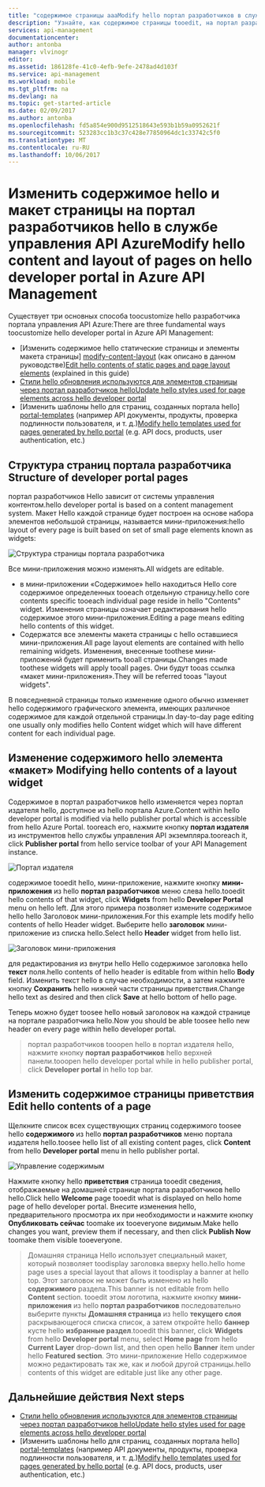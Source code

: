 ```yaml
---
title: "содержимое страницы aaaModify hello портал разработчиков в службе управления API Azure | Документы Microsoft"
description: "Узнайте, как содержимое страницы tooedit, на портал разработчиков hello в службе управления API Azure."
services: api-management
documentationcenter: 
author: antonba
manager: vlvinogr
editor: 
ms.assetid: 186128fe-41c0-4efb-9efe-2478ad4d103f
ms.service: api-management
ms.workload: mobile
ms.tgt_pltfrm: na
ms.devlang: na
ms.topic: get-started-article
ms.date: 02/09/2017
ms.author: antonba
ms.openlocfilehash: fd5a854e900d9512518643e593b1b59a0952621f
ms.sourcegitcommit: 523283cc1b3c37c428e77850964dc1c33742c5f0
ms.translationtype: MT
ms.contentlocale: ru-RU
ms.lasthandoff: 10/06/2017
---
```

# <a name="modify-hello-content-and-layout-of-pages-on-hello-developer-portal-in-azure-api-management"></a><span data-ttu-id="2c66f-103">Изменить содержимое hello и макет страницы на портал разработчиков hello в службе управления API Azure</span><span class="sxs-lookup"><span data-stu-id="2c66f-103">Modify hello content and layout of pages on hello developer portal in Azure API Management</span></span>
<span data-ttu-id="2c66f-104">Существует три основных способа toocustomize hello разработчика портала управления API Azure:</span><span class="sxs-lookup"><span data-stu-id="2c66f-104">There are three fundamental ways toocustomize hello developer portal in Azure API Management:</span></span>

* <span data-ttu-id="2c66f-105">[Изменить содержимое hello статические страницы и элементы макета страницы] [ modify-content-layout] (как описано в данном руководстве)</span><span class="sxs-lookup"><span data-stu-id="2c66f-105">[Edit hello contents of static pages and page layout elements][modify-content-layout] (explained in this guide)</span></span>
* <span data-ttu-id="2c66f-106">[Стили hello обновления используются для элементов страницы через портал разработчиков hello][customize-styles]</span><span class="sxs-lookup"><span data-stu-id="2c66f-106">[Update hello styles used for page elements across hello developer portal][customize-styles]</span></span>
* <span data-ttu-id="2c66f-107">[Изменить шаблоны hello для страниц, созданных портала hello] [ portal-templates] (например API документы, продукты, проверка подлинности пользователя, и т. д.)</span><span class="sxs-lookup"><span data-stu-id="2c66f-107">[Modify hello templates used for pages generated by hello portal][portal-templates] (e.g. API docs, products, user authentication, etc.)</span></span>

## <span data-ttu-id="2c66f-108"><a name="page-structure"> </a>Структура страниц портала разработчика</span><span class="sxs-lookup"><span data-stu-id="2c66f-108"><a name="page-structure"> </a>Structure of developer portal pages</span></span>

<span data-ttu-id="2c66f-109">портал разработчиков Hello зависит от системы управления контентом.</span><span class="sxs-lookup"><span data-stu-id="2c66f-109">hello developer portal is based on a content management system.</span></span> <span data-ttu-id="2c66f-110">Макет Hello каждой странице будет построен на основе набора элементов небольшой страницы, называется мини-приложения:</span><span class="sxs-lookup"><span data-stu-id="2c66f-110">hello layout of every page is built based on set of small page elements known as widgets:</span></span>

![Структура страницы портала разработчика][api-management-customization-widget-structure]

<span data-ttu-id="2c66f-112">Все мини-приложения можно изменять.</span><span class="sxs-lookup"><span data-stu-id="2c66f-112">All widgets are editable.</span></span> 
* <span data-ttu-id="2c66f-113">в мини-приложении «Содержимое» hello находиться Hello core содержимое определенных tooeach отдельную страницу.</span><span class="sxs-lookup"><span data-stu-id="2c66f-113">hello core contents specific tooeach individual page reside in hello "Contents" widget.</span></span> <span data-ttu-id="2c66f-114">Изменения страницы означает редактирования hello содержимое этого мини-приложения.</span><span class="sxs-lookup"><span data-stu-id="2c66f-114">Editing a page means editing hello contents of this widget.</span></span>
* <span data-ttu-id="2c66f-115">Содержатся все элементы макета страницы с hello оставшиеся мини-приложения.</span><span class="sxs-lookup"><span data-stu-id="2c66f-115">All page layout elements are contained with hello remaining widgets.</span></span> <span data-ttu-id="2c66f-116">Изменения, внесенные toothese мини-приложений будет применить tooall страницы.</span><span class="sxs-lookup"><span data-stu-id="2c66f-116">Changes made toothese widgets will apply tooall pages.</span></span> <span data-ttu-id="2c66f-117">Они будут tooas ссылка «макет мини-приложения».</span><span class="sxs-lookup"><span data-stu-id="2c66f-117">They will be referred tooas "layout widgets".</span></span>

<span data-ttu-id="2c66f-118">В повседневной страницы только изменение одного обычно изменяет hello содержимого графического элемента, имеющих различное содержимое для каждой отдельной страницы.</span><span class="sxs-lookup"><span data-stu-id="2c66f-118">In day-to-day page editing one usually only modifies hello Content widget which will have different content for each individual page.</span></span>

## <span data-ttu-id="2c66f-119"><a name="modify-layout-widget"></a>Изменение содержимого hello элемента «макет»</span><span class="sxs-lookup"><span data-stu-id="2c66f-119"><a name="modify-layout-widget"> </a>Modifying hello contents of a layout widget</span></span>

<span data-ttu-id="2c66f-120">Содержимое в портал разработчиков hello изменяется через портал издателя hello, доступное из hello портала Azure.</span><span class="sxs-lookup"><span data-stu-id="2c66f-120">Content within hello developer portal is modified via hello publisher portal which is accessible from hello Azure Portal.</span></span> <span data-ttu-id="2c66f-121">tooreach его, нажмите кнопку **портал издателя** из инструментов hello службы управления API экземпляра.</span><span class="sxs-lookup"><span data-stu-id="2c66f-121">tooreach it, click **Publisher portal** from hello service toolbar of your API Management instance.</span></span>

![Портал издателя][api-management-management-console]

<span data-ttu-id="2c66f-123">содержимое tooedit hello, мини-приложение, нажмите кнопку **мини-приложения** из hello **портал разработчиков** меню слева hello.</span><span class="sxs-lookup"><span data-stu-id="2c66f-123">tooedit hello contents of that widget, click **Widgets** from hello **Developer Portal** menu on hello left.</span></span> <span data-ttu-id="2c66f-124">Для этого примера позволяет измените содержимое hello hello Заголовок мини-приложения.</span><span class="sxs-lookup"><span data-stu-id="2c66f-124">For this example lets modify hello contents of hello Header widget.</span></span> <span data-ttu-id="2c66f-125">Выберите hello **заголовок** мини-приложение из списка hello.</span><span class="sxs-lookup"><span data-stu-id="2c66f-125">Select hello **Header** widget from hello list.</span></span>

![Заголовок мини-приложения][api-management-widgets-header]

<span data-ttu-id="2c66f-127">для редактирования из внутри hello Hello содержимое заголовка hello **текст** поля.</span><span class="sxs-lookup"><span data-stu-id="2c66f-127">hello contents of hello header is editable from within hello **Body** field.</span></span> <span data-ttu-id="2c66f-128">Изменить текст hello в случае необходимости, а затем нажмите кнопку **Сохранить** hello нижней части страницы приветствия.</span><span class="sxs-lookup"><span data-stu-id="2c66f-128">Change hello text as desired and then click **Save** at hello bottom of hello page.</span></span>

<span data-ttu-id="2c66f-129">Теперь можно будет toosee hello новый заголовок на каждой странице на портале разработчика hello.</span><span class="sxs-lookup"><span data-stu-id="2c66f-129">Now you should be able toosee hello new header on every page within hello developer portal.</span></span>

> <span data-ttu-id="2c66f-130">портал разработчиков tooopen hello в портал издателя hello, нажмите кнопку **портал разработчиков** hello верхней панели.</span><span class="sxs-lookup"><span data-stu-id="2c66f-130">tooopen hello developer portal while in hello publisher portal, click **Developer portal** in hello top bar.</span></span>
> 
> 

## <span data-ttu-id="2c66f-131"><a name="edit-page-contents"></a>Изменить содержимое страницы приветствия</span><span class="sxs-lookup"><span data-stu-id="2c66f-131"><a name="edit-page-contents"> </a>Edit hello contents of a page</span></span>

<span data-ttu-id="2c66f-132">Щелкните список всех существующих страниц содержимого toosee hello **содержимого** из hello **портал разработчиков** меню портала издателя hello.</span><span class="sxs-lookup"><span data-stu-id="2c66f-132">toosee hello list of all existing content pages, click **Content** from hello **Developer portal** menu in hello publisher portal.</span></span>

![Управление содержимым][api-management-customization-manage-content]

<span data-ttu-id="2c66f-134">Нажмите кнопку hello **приветствия** страница tooedit сведения, отображаемые на домашней странице портала разработчиков hello hello.</span><span class="sxs-lookup"><span data-stu-id="2c66f-134">Click hello **Welcome** page tooedit what is displayed on hello home page of hello developer portal.</span></span> <span data-ttu-id="2c66f-135">Внесите изменения hello, предварительного просмотра их при необходимости и нажмите кнопку **Опубликовать сейчас** toomake их tooeveryone видимым.</span><span class="sxs-lookup"><span data-stu-id="2c66f-135">Make hello changes you want, preview them if necessary, and then click **Publish Now** toomake them visible tooeveryone.</span></span>

> <span data-ttu-id="2c66f-136">Домашняя страница Hello использует специальный макет, который позволяет toodisplay заголовка вверху hello.</span><span class="sxs-lookup"><span data-stu-id="2c66f-136">hello home page uses a special layout that allows it toodisplay a banner at hello top.</span></span> <span data-ttu-id="2c66f-137">Этот заголовок не может быть изменено из hello **содержимого** раздела.</span><span class="sxs-lookup"><span data-stu-id="2c66f-137">This banner is not editable from hello **Content** section.</span></span> <span data-ttu-id="2c66f-138">tooedit этом логотипа, нажмите кнопку **мини-приложения** из hello **портал разработчиков** последовательно выберите пункты **Домашняя страница** из hello **текущего слоя** раскрывающегося списка список, а затем откройте hello **баннер** кусте hello **избранные раздел**.</span><span class="sxs-lookup"><span data-stu-id="2c66f-138">tooedit this banner, click **Widgets** from hello **Developer portal** menu, select **Home page** from hello **Current Layer** drop-down list, and then open hello **Banner** item under hello **Featured section**.</span></span> <span data-ttu-id="2c66f-139">Это мини-приложение Hello содержимое можно редактировать так же, как и любой другой страницы.</span><span class="sxs-lookup"><span data-stu-id="2c66f-139">hello contents of this widget are editable just like any other page.</span></span>
> 
> 

## <span data-ttu-id="2c66f-140"><a name="next-steps"> </a>Дальнейшие действия</span><span class="sxs-lookup"><span data-stu-id="2c66f-140"><a name="next-steps"> </a>Next steps</span></span>
* <span data-ttu-id="2c66f-141">[Стили hello обновления используются для элементов страницы через портал разработчиков hello][customize-styles]</span><span class="sxs-lookup"><span data-stu-id="2c66f-141">[Update hello styles used for page elements across hello developer portal][customize-styles]</span></span>
* <span data-ttu-id="2c66f-142">[Изменить шаблоны hello для страниц, созданных портала hello] [ portal-templates] (например API документы, продукты, проверка подлинности пользователя, и т. д.)</span><span class="sxs-lookup"><span data-stu-id="2c66f-142">[Modify hello templates used for pages generated by hello portal][portal-templates] (e.g. API docs, products, user authentication, etc.)</span></span>

[Structure of developer portal pages]: #page-structure
[Modifying hello contents of a layout widget]: #modify-layout-widget
[Edit hello contents of a page]: #edit-page-contents
[Next steps]: #next-steps

[modify-content-layout]: api-management-modify-content-layout.md
[customize-styles]: api-management-customize-styles.md
[portal-templates]: api-management-developer-portal-templates.md

[api-management-customization-widget-structure]: ./media/api-management-modify-content-layout/portal-widget-structure.png
[api-management-management-console]: ./media/api-management-modify-content-layout/api-management-management-console.png
[api-management-widgets-header]: ./media/api-management-modify-content-layout/api-management-widgets-header.png
[api-management-customization-manage-content]: ./media/api-management-modify-content-layout/api-management-customization-manage-content.png
